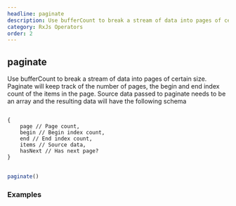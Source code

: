 ```yaml
---
headline: paginate
description: Use bufferCount to break a stream of data into pages of certain size.  Paginate will keep track of the number of pages, the begin and end index count of the items in the page
category: RxJs Operators
order: 2
---
```


## paginate

<p class="lead">Use bufferCount to break a stream of data into pages of certain size.  Paginate will keep track of the number of pages, the begin and end index count of the items in the page.  Source data passed to paginate needs to be an array and the resulting data will have the following schema</p>
<pre>
<code>
{
    page // Page count,
    begin // Begin index count,
    end // End index count,
    items // Source data,
    hasNext // Has next page?
}
</code>
</pre>

```ts
paginate()
```

### __Examples__